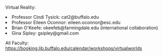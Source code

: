 Virtual Reality:
<li>Professor Cindi Tysick: cat2@buffalo.edu</li>
<li>Professor Eileen Oconnor:  eileen.oconnor@esc.edu</li>
<li>Brian O'Keefe: okeefeb@farmingdale.edu (international collaboration)</li>
<li>Gina Sipley: gsipley@gmail.com</li>

All Faculty: https://booking.lib.buffalo.edu/calendar/workshops/virtualworlds
